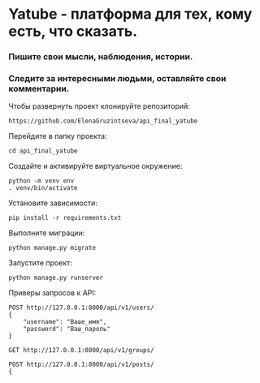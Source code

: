 # Yatube - платформа для тех, кому есть, что сказать.

### Пишите свои мысли, наблюдения, истории.
### Следите за интересными людьми, оставляйте свои комментарии.


Чтобы развернуть проект клонируйте репозиторий:
```
https://github.com/ElenaGruzintseva/api_final_yatube
```
Перейдите в папку проекта:
```
cd api_final_yatube
```
Создайте и активируйте виртуальное окружение:
```
python -m venv env
. venv/bin/activate
```
Установите зависимости:
```
pip install -r requirements.txt
```
Выполните миграции:
```
python manage.py migrate
```
Запустите проект:
```
python manage.py runserver
```
Приверы запросов к API:
```
POST http://127.0.0.1:8000/api/v1/users/
{
    "username": "Ваше_имя",
    "password": "Ваш_пароль"
}
```
```
GET http://127.0.0.1:8000/api/v1/groups/
```
```
POST http://127.0.0.1:8000/api/v1/posts/
{
